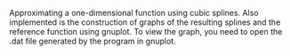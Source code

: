 Approximating a one-dimensional function using cubic splines. Also implemented is the construction of graphs of the resulting splines and the reference function using gnuplot. To view the graph, you need to open the .dat file generated by the program in gnuplot.
